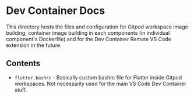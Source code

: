# Dev Container Docs

This directory hosts the files and configuration for Gitpod workspace image building, container image building in each components (in individual component's Dockerfile) and
for the Dev Container Remote VS Code extension in the future.

## Contents

* `flutter.bashrc` - Basically custom bashrc file for Flutter inside Gitpod workspaces. Not necessarily used for the main VS Code Dev Container stuff.
